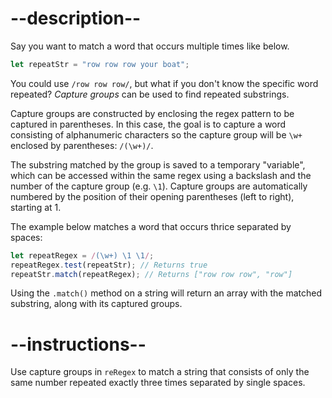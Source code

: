 
# --description--

Say you want to match a word that occurs multiple times like below.

```js
let repeatStr = "row row row your boat";
```

You could use `/row row row/`, but what if you don't know the specific word repeated? <dfn>Capture groups</dfn> can be used to find repeated substrings.

Capture groups are constructed by enclosing the regex pattern to be captured in parentheses. In this case, the goal is to capture a word consisting of alphanumeric characters so the capture group will be `\w+` enclosed by parentheses: `/(\w+)/`.

The substring matched by the group is saved to a temporary "variable", which can be accessed within the same regex using a backslash and the number of the capture group (e.g. `\1`). Capture groups are automatically numbered by the position of their opening parentheses (left to right), starting at 1.

The example below matches a word that occurs thrice separated by spaces:

```js
let repeatRegex = /(\w+) \1 \1/;
repeatRegex.test(repeatStr); // Returns true
repeatStr.match(repeatRegex); // Returns ["row row row", "row"]
```

Using the `.match()` method on a string will return an array with the matched substring, along with its captured groups.


# --instructions--

Use capture groups in `reRegex` to match a string that consists of only the same number repeated exactly three times separated by single spaces.



